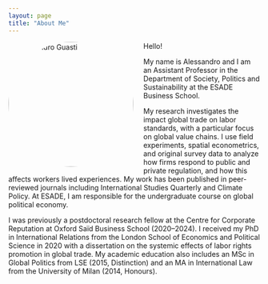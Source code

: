 ```yaml
---
layout: page
title: "About Me"
---
```


<img src="https://github.com/user-attachments/assets/e4532b0d-a1d4-4f26-b5e7-017c072a2432" alt="Alessandro Guasti" style="width:250px; border-radius:200px; float:left; margin-right:20px; margin-bottom:10px;">

Hello!

My name is Alessandro and I am an Assistant Professor in the Department of Society, Politics and Sustainability at the ESADE Business School.

My research investigates the impact global trade on labor standards, with a particular focus on global value chains. I use field experiments, spatial econometrics, and original survey data to analyze how firms respond to public and private regulation, and how this affects workers lived experiences. My work has been published in peer-reviewed journals including International Studies Quarterly and Climate Policy. At ESADE, I am responsible for the undergraduate course on global political economy.

I was previously a postdoctoral research fellow at the Centre for Corporate Reputation at Oxford Saïd Business School (2020–2024). I received my PhD in International Relations from the London School of Economics and Political Science in 2020 with a dissertation on the systemic effects of labor rights promotion in global trade. My academic education also includes an MSc in Global Politics from LSE (2015, Distinction) and an MA in International Law from the University of Milan (2014, Honours).

